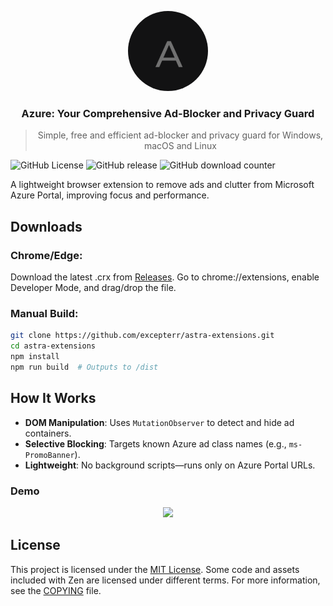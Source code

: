 <p align="center">
  <picture>
    <img src="https://github.com/excepterr/astra-extensions/blob/main/icons/icon128.png?raw=true" style="border-radius: 50%; width: 128px;" />
  </picture>
</p>
<h3 align="center">
  Azure: Your Comprehensive Ad-Blocker and Privacy Guard
</h3>


<blockquote align="center">
Simple, free and efficient ad-blocker and privacy guard for Windows, macOS and Linux
</blockquote>

![GitHub License](https://img.shields.io/github/license/excepterr/astra-extensions)
![GitHub release](https://img.shields.io/github/v/release/excepterr/astra-extensions)
![GitHub download counter](https://img.shields.io/github/downloads/excepterr/astra-extensions/total)

A lightweight browser extension to remove ads and clutter from Microsoft Azure Portal, improving focus and performance.

## Downloads
### Chrome/Edge:
Download the latest .crx from [Releases](https://github.com/excepterr/astra-extensions/releases).
Go to chrome://extensions, enable Developer Mode, and drag/drop the file.

### Manual Build:
```bash
git clone https://github.com/excepterr/astra-extensions.git
cd astra-extensions
npm install
npm run build  # Outputs to /dist
```

## How It Works

- **DOM Manipulation**: Uses `MutationObserver` to detect and hide ad containers.
- **Selective Blocking**: Targets known Azure ad class names (e.g., `ms-PromoBanner`).
- **Lightweight**: No background scripts—runs only on Azure Portal URLs.

### Demo
<p align="center">
  <img src="https://github.com/excepterr/astra-extensions/blob/main/astra_demo.gif?raw=true" width="350" />
</p>

## License

This project is licensed under the [MIT License](https://github.com/excepterr/azure-extensions/blob/master/LICENSE). Some code and assets included with Zen are licensed under different terms. For more information, see the [COPYING](https://github.com/excepterr/astra-extensions/blob/master/COPYING.md) file.
